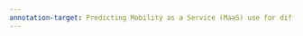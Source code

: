 ```yaml
---
annotation-target: Predicting Mobility as a Service (MaaS) use for different trip categories：An artificial neural network analysis.pdf
---
```

